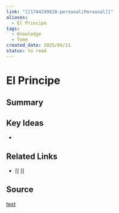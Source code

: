 ```yaml
---
link: "[[1744299820-personal|Personal]]"
aliases:
  - El Principe
tags:
  - Knowledge
  - Tome
created_date: 2025/04/11
status: to read
---
```

# El Principe

## Summary


## Key Ideas
- 

## Related Links
- [[ ]]

## Source
[text](url) 
